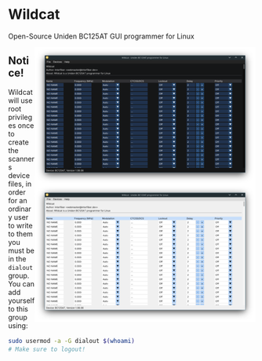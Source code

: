 # Wildcat
Open-Source Uniden BC125AT GUI programmer for Linux 

<img align="right" src="./preview_dark.png?raw=true" height="280" />
<img align="right" src="./preview_light.png?raw=true" height="280" />

## Notice!
Wildcat will use root privileges once to create the scanners device files, in order for an ordinary user to write to them you must be in the ```dialout``` group.
You can add yourself to this group using:
```bash
sudo usermod -a -G dialout $(whoami)
# Make sure to logout!
```

